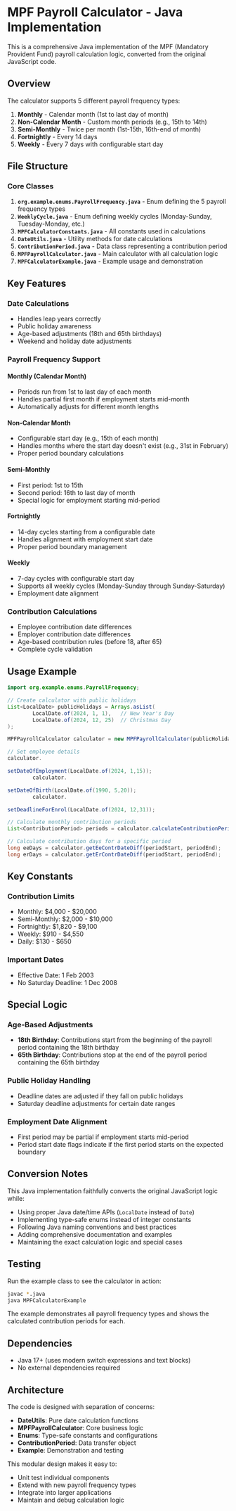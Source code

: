# MPF Payroll Calculator - Java Implementation

This is a comprehensive Java implementation of the MPF (Mandatory Provident Fund) payroll calculation logic, converted from the original JavaScript code.

## Overview

The calculator supports 5 different payroll frequency types:
1. **Monthly** - Calendar month (1st to last day of month)
2. **Non-Calendar Month** - Custom month periods (e.g., 15th to 14th)
3. **Semi-Monthly** - Twice per month (1st-15th, 16th-end of month)
4. **Fortnightly** - Every 14 days
5. **Weekly** - Every 7 days with configurable start day

## File Structure

### Core Classes

1. **`org.example.enums.PayrollFrequency.java`** - Enum defining the 5 payroll frequency types
2. **`WeeklyCycle.java`** - Enum defining weekly cycles (Monday-Sunday, Tuesday-Monday, etc.)
3. **`MPFCalculatorConstants.java`** - All constants used in calculations
4. **`DateUtils.java`** - Utility methods for date calculations
5. **`ContributionPeriod.java`** - Data class representing a contribution period
6. **`MPFPayrollCalculator.java`** - Main calculator with all calculation logic
7. **`MPFCalculatorExample.java`** - Example usage and demonstration

## Key Features

### Date Calculations
- Handles leap years correctly
- Public holiday awareness
- Age-based adjustments (18th and 65th birthdays)
- Weekend and holiday date adjustments

### Payroll Frequency Support

#### Monthly (Calendar Month)
- Periods run from 1st to last day of each month
- Handles partial first month if employment starts mid-month
- Automatically adjusts for different month lengths

#### Non-Calendar Month
- Configurable start day (e.g., 15th of each month)
- Handles months where the start day doesn't exist (e.g., 31st in February)
- Proper period boundary calculations

#### Semi-Monthly
- First period: 1st to 15th
- Second period: 16th to last day of month
- Special logic for employment starting mid-period

#### Fortnightly
- 14-day cycles starting from a configurable date
- Handles alignment with employment start date
- Proper period boundary management

#### Weekly
- 7-day cycles with configurable start day
- Supports all weekly cycles (Monday-Sunday through Sunday-Saturday)
- Employment date alignment

### Contribution Calculations
- Employee contribution date differences
- Employer contribution date differences
- Age-based contribution rules (before 18, after 65)
- Complete cycle validation

## Usage Example

```java
import org.example.enums.PayrollFrequency;

// Create calculator with public holidays
List<LocalDate> publicHolidays = Arrays.asList(
        LocalDate.of(2024, 1, 1),   // New Year's Day
        LocalDate.of(2024, 12, 25)  // Christmas Day
);

MPFPayrollCalculator calculator = new MPFPayrollCalculator(publicHolidays);

// Set employee details
calculator.

setDateOfEmployment(LocalDate.of(2024, 1,15));
        calculator.

setDateOfBirth(LocalDate.of(1990, 5,20));
        calculator.

setDeadlineForEnrol(LocalDate.of(2024, 12,31));

// Calculate monthly contribution periods
List<ContributionPeriod> periods = calculator.calculateContributionPeriods(PayrollFrequency.MONTHLY);

// Calculate contribution days for a specific period
long eeDays = calculator.getEeContrDateDiff(periodStart, periodEnd);
long erDays = calculator.getErContrDateDiff(periodStart, periodEnd);
```

## Key Constants

### Contribution Limits
- Monthly: $4,000 - $20,000
- Semi-Monthly: $2,000 - $10,000
- Fortnightly: $1,820 - $9,100
- Weekly: $910 - $4,550
- Daily: $130 - $650

### Important Dates
- Effective Date: 1 Feb 2003
- No Saturday Deadline: 1 Dec 2008

## Special Logic

### Age-Based Adjustments
- **18th Birthday**: Contributions start from the beginning of the payroll period containing the 18th birthday
- **65th Birthday**: Contributions stop at the end of the payroll period containing the 65th birthday

### Public Holiday Handling
- Deadline dates are adjusted if they fall on public holidays
- Saturday deadline adjustments for certain date ranges

### Employment Date Alignment
- First period may be partial if employment starts mid-period
- Period start date flags indicate if the first period starts on the expected boundary

## Conversion Notes

This Java implementation faithfully converts the original JavaScript logic while:
- Using proper Java date/time APIs (`LocalDate` instead of `Date`)
- Implementing type-safe enums instead of integer constants
- Following Java naming conventions and best practices
- Adding comprehensive documentation and examples
- Maintaining the exact calculation logic and special cases

## Testing

Run the example class to see the calculator in action:
```bash
javac *.java
java MPFCalculatorExample
```

The example demonstrates all payroll frequency types and shows the calculated contribution periods for each.

## Dependencies

- Java 17+ (uses modern switch expressions and text blocks)
- No external dependencies required

## Architecture

The code is designed with separation of concerns:
- **DateUtils**: Pure date calculation functions
- **MPFPayrollCalculator**: Core business logic
- **Enums**: Type-safe constants and configurations
- **ContributionPeriod**: Data transfer object
- **Example**: Demonstration and testing

This modular design makes it easy to:
- Unit test individual components
- Extend with new payroll frequency types
- Integrate into larger applications
- Maintain and debug calculation logic
